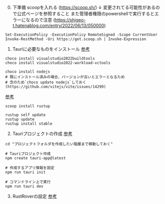 0. 下準備
scoopを入れる (https://scoop.sh/)
↓ 変更されてる可能性があるので公式ページを参照すること
    また管理者権限のpowershellで実行するとエラーになるので注意 (https://shigeo-t.hatenablog.com/entry/2022/06/13/050000)
```
Set-ExecutionPolicy -ExecutionPolicy RemoteSigned -Scope CurrentUser
Invoke-RestMethod -Uri https://get.scoop.sh | Invoke-Expression
```

1. Tauriに必要なものをインストール
 [参考](https://zenn.dev/suauiya/books/ef2d2c67c546361e4518/viewer/f25ab0480c5e6ec794e4)
```
choco install visualstudio2022buildtools
choco install visualstudio2022-workload-vctools

choco install nodejs
# 既にインストール済みの場合、バージョンが古いとエラーとなるため
# 念のため`choco update nodejs`しておく(https://github.com/vitejs/vite/issues/14299)
```

[参考](https://qiita.com/dozo/items/378452a0c3585f0756dc)
```
scoop install rustup

rustup self update
rustup update
rustup install stable
```

2. Tauriプロジェクトの作成
[参考](https://zenn.dev/kumassy/books/6e518fe09a86b2/viewer/521d6b)
```
cd "プロジェクトフォルダを作成したい階層まで移動しておく"

# Tauriプロジェクト作成
npm create tauri-app@latest

# 作成するアプリ情報を設定
npm run tauri init

# コマンドライン上で実行
npm run tauri dev
```

3. RustRoverの設定
[参考](https://tauri.app/v1/guides/debugging/rustrover/)
